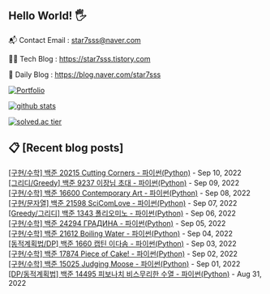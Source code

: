 ## Hello World! 🖐

📬 Contact Email : star7sss@naver.com

👨‍💻 Tech Blog : https://star7sss.tistory.com

🤪 Daily Blog : https://blog.naver.com/star7sss

[![Portfolio](https://img.shields.io/badge/Portfolio-%23000000.svg?style=for-the-badge&logo=firefox&logoColor=#FF7139)](https://fern-way-13f.notion.site/Jang-Thang-3b7b327981a2456c8ee5952eadb848b9)

[![github stats](https://github-readme-stats.vercel.app/api?username=jangThang&show_icons=true&hide_border=False)](https://star7sss.tistory.com)

[![solved.ac tier](http://mazassumnida.wtf/api/v2/generate_badge?boj=star7sss)](https://solved.ac/star7sss)

## 📋 [Recent blog posts]
[[구현/수학] 백준 20215 Cutting Corners - 파이썬(Python)](https://star7sss.tistory.com/493) - Sep 10, 2022<br>
[[그리디/Greedy] 백준 9237 이장님 초대 - 파이썬(Python)](https://star7sss.tistory.com/557) - Sep 09, 2022<br>
[[구현/수학] 백준 16600 Contemporary Art - 파이썬(Python)](https://star7sss.tistory.com/492) - Sep 08, 2022<br>
[[구현/문자열] 백준 21598 SciComLove - 파이썬(Python)](https://star7sss.tistory.com/491) - Sep 07, 2022<br>
[[Greedy/그리디] 백준 1343 폴리오미노 - 파이썬(Python)](https://star7sss.tistory.com/556) - Sep 06, 2022<br>
[[구현/수학] 백준 24294 ГРАДИНА - 파이썬(Python)](https://star7sss.tistory.com/490) - Sep 05, 2022<br>
[[구현/수학] 백준 21612 Boiling Water - 파이썬(Python)](https://star7sss.tistory.com/489) - Sep 04, 2022<br>
[[동적계획법/DP] 백준 1660 캡틴 이다솜 - 파이썬(Python)](https://star7sss.tistory.com/555) - Sep 03, 2022<br>
[[구현/수학] 백준 17874 Piece of Cake! - 파이썬(Python)](https://star7sss.tistory.com/488) - Sep 02, 2022<br>
[[구현/수학] 백준 15025 Judging Moose - 파이썬(Python)](https://star7sss.tistory.com/487) - Sep 01, 2022<br>
[[DP/동적계획법] 백준 14495 피보나치 비스무리한 수열 - 파이썬(Python)](https://star7sss.tistory.com/553) - Aug 31, 2022<br>
